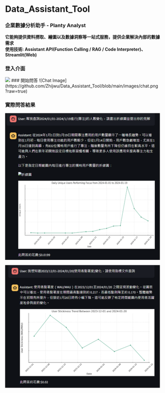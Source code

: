 # Data_Assistant_Tool
### 企業數據分析助手 - Planty Analyst  
**它能夠提供資料撈取、繪圖以及數據洞察等一站式服務，提供企業解決內部的數據需求**  
**使用技術: Assistant API(Function Calling / RAG / Code Interpreter)、Streamlit(Web)**

### 登入介面
<img src="https://github.com/your-username/Data_Assistant_Tool/blob/main/images/login.png?raw=true](https://github.com/Zhijwu/Data_Assistant_Tool/blob/main/images/login.png?raw=true)" width="200">
### 開始問答
![Chat Image](https://github.com/Zhijwu/Data_Assistant_Tool/blob/main/images/chat.png?raw=true)

### 實際問答結果
![answer1 Image](https://github.com/Zhijwu/Data_Assistant_Tool/blob/main/images/answer1.png?raw=true)

![answer2 Image](https://github.com/Zhijwu/Data_Assistant_Tool/blob/main/images/answer2.png?raw=true)
